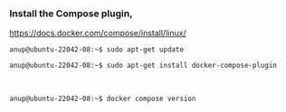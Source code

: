 ### Install the Compose plugin,

https://docs.docker.com/compose/install/linux/

    anup@ubuntu-22042-08:~$ sudo apt-get update
    
    anup@ubuntu-22042-08:~$ sudo apt-get install docker-compose-plugin

<br>

    anup@ubuntu-22042-08:~$ docker compose version

<br>
